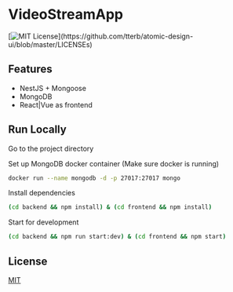 # VideoStreamApp

[![MIT License](https://img.shields.io/apm/l/atomic-design-ui.svg?)](https://github.com/tterb/atomic-design-ui/blob/master/LICENSEs)

## Features

- NestJS + Mongoose
- MongoDB
- React|Vue as frontend

## Run Locally

Go to the project directory

Set up MongoDB docker container (Make sure docker is running)

```bash
docker run --name mongodb -d -p 27017:27017 mongo
```

Install dependencies

```bash
(cd backend && npm install) & (cd frontend && npm install)
```

Start for development

```bash
(cd backend && npm run start:dev) & (cd frontend && npm start)
```

## License

[MIT](https://choosealicense.com/licenses/mit/)